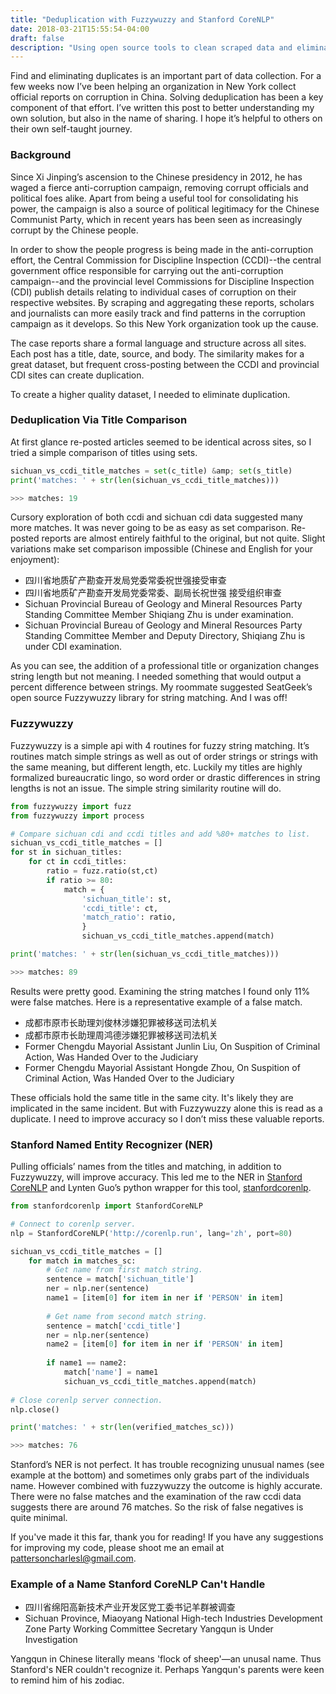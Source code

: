 ```yaml
---
title: "Deduplication with Fuzzywuzzy and Stanford CoreNLP"
date: 2018-03-21T15:55:54-04:00
draft: false
description: "Using open source tools to clean scraped data and eliminate duplicate Chinese Corruption reports."
---
```


Find and eliminating duplicates is an important part of data collection. For a few weeks now I’ve been helping an organization in New York collect official reports on corruption in China. Solving deduplication has been a key component of that effort. I’ve written this post to better understanding my own solution, but also in the name of sharing. I hope it’s helpful to others on their own self-taught journey.

### Background
Since Xi Jinping’s ascension to the Chinese presidency in 2012, he has waged a fierce anti-corruption campaign, removing corrupt officials and political foes alike. Apart from being a useful tool for consolidating his power, the campaign is also a source of political legitimacy for the Chinese Communist Party, which in recent years has been seen as increasingly corrupt by the Chinese people.

In order to show the people progress is being made in the anti-corruption effort, the Central Commission for Discipline Inspection (CCDI)--the central government office responsible for carrying out the anti-corruption campaign--and the provincial level Commissions for Discipline Inspection (CDI) publish details relating to individual cases of corruption on their respective websites. By scraping and aggregating these reports, scholars and journalists can more easily track and find patterns in the corruption campaign as it develops. So this New York organization took up the cause.

The case reports share a formal language and structure across all sites. Each post has a title, date, source, and body. The similarity makes for a great dataset, but frequent cross-posting between the CCDI and provincial CDI sites can create duplication.

To create a higher quality dataset, I needed to eliminate duplication.

### Deduplication Via Title Comparison
At first glance re-posted articles seemed to be identical across sites, so I tried a simple comparison of titles using sets.
```python
sichuan_vs_ccdi_title_matches = set(c_title) &amp; set(s_title)
print('matches: ' + str(len(sichuan_vs_ccdi_title_matches)))

>>> matches: 19
```
Cursory exploration of both ccdi and sichuan cdi data suggested many more matches. It was never going to be as easy as set comparison. Re-posted reports are almost entirely faithful to the original, but not quite. Slight variations make set comparison impossible (Chinese and English for your enjoyment):

* 四川省地质矿产勘查开发局党委常委祝世强接受审查
* 四川省地质矿产勘查开发局党委常委、副局长祝世强 接受组织审查
* Sichuan Provincial Bureau of Geology and Mineral Resources Party Standing Committee Member Shiqiang Zhu is under examination.
* Sichuan Provincial Bureau of Geology and Mineral Resources Party Standing Committee Member and Deputy Directory, Shiqiang Zhu is under CDI examination.

As you can see, the addition of a professional title or organization changes string length but not meaning. I needed something that would output a percent difference between strings. My roommate suggested SeatGeek’s open source Fuzzywuzzy library for string matching. And I was off!

### Fuzzywuzzy

Fuzzywuzzy is a simple api with 4 routines for fuzzy string matching. It’s routines match simple strings as well as out of order strings or strings with the same meaning, but different length, etc. Luckily my titles are highly formalized bureaucratic lingo, so word order or drastic differences in string lengths is not an issue. The simple string similarity routine will do.
```python
from fuzzywuzzy import fuzz
from fuzzywuzzy import process

# Compare sichuan cdi and ccdi titles and add %80+ matches to list.
sichuan_vs_ccdi_title_matches = []
for st in sichuan_titles:
    for ct in ccdi_titles:
        ratio = fuzz.ratio(st,ct)
        if ratio >= 80:
            match = {
                'sichuan_title': st,
                'ccdi_title': ct,
                'match_ratio': ratio,
                }
                sichuan_vs_ccdi_title_matches.append(match)

print('matches: ' + str(len(sichuan_vs_ccdi_title_matches)))

>>> matches: 89
```
Results were pretty good. Examining the string matches I found only 11% were false matches. Here is a representative example of a false match.

* 成都市原市长助理刘俊林涉嫌犯罪被移送司法机关
* 成都市原市长助理周鸿德涉嫌犯罪被移送司法机关
* Former Chengdu Mayorial Assistant Junlin Liu, On Suspition of Criminal Action, Was Handed Over to the Judiciary
* Former Chengdu Mayorial Assistant Hongde Zhou, On Suspition of Criminal Action, Was Handed Over to the Judiciary

These officials hold the same title in the same city. It's likely they are implicated in the same incident. But with Fuzzywuzzy alone this is read as a duplicate. I need to improve accuracy so I don’t miss these valuable reports.

### Stanford Named Entity Recognizer (NER)

Pulling officials’ names from the titles and matching, in addition to Fuzzywuzzy, will improve accuracy. This led me to the NER in [Stanford CoreNLP](https://stanfordnlp.github.io/CoreNLP/) and Lynten Guo’s python wrapper for this tool, [stanfordcorenlp](https://github.com/Lynten/stanford-corenlp).
```python
from stanfordcorenlp import StanfordCoreNLP

# Connect to corenlp server.
nlp = StanfordCoreNLP('http://corenlp.run', lang='zh', port=80)

sichuan_vs_ccdi_title_matches = []
	for match in matches_sc:
		# Get name from first match string.
		sentence = match['sichuan_title']
		ner = nlp.ner(sentence)
		name1 = [item[0] for item in ner if 'PERSON' in item]
		
		# Get name from second match string.
		sentence = match['ccdi_title']
		ner = nlp.ner(sentence)
		name2 = [item[0] for item in ner if 'PERSON' in item]
	
		if name1 == name2:
			match['name'] = name1
			sichuan_vs_ccdi_title_matches.append(match)
		
# Close corenlp server connection.
nlp.close()

print('matches: ' + str(len(verified_matches_sc)))

>>> matches: 76
```

Stanford’s NER is not perfect. It has trouble recognizing unusual names (see example at the bottom) and sometimes only grabs part of the individuals name. However combined with fuzzywuzzy the outcome is highly accurate. There were no false matches and the examination of the raw ccdi data suggests there are around 76 matches. So the risk of false negatives is quite minimal.

If you've made it this far, thank you for reading! If you have any suggestions for improving my code, please shoot me an email at pattersoncharlesl@gmail.com.

### Example of a Name Stanford CoreNLP Can't Handle

* 四川省绵阳高新技术产业开发区党工委书记羊群被调查
* Sichuan Province, Miaoyang National High-tech Industries Development Zone Party Working Committee Secretary Yangqun is Under Investigation

Yangqun in Chinese literally means 'flock of sheep'—an unusal name. Thus Stanford's NER couldn't recognize it. Perhaps Yangqun's parents were keen to remind him of his zodiac.